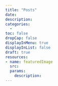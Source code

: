 ```yaml
---
title: "Posts"
date: 
description: 
categories:
  - 
toc: false
dropCap: false
displayInMenu: true
displayInList: false
draft: true
resources:
- name: featuredImage
  src: 
  params:
    description: 
---
```

